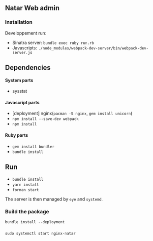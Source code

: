 ## Natar Web admin

### Installation

Developpement run: 

* Sinatra server: `bundle exec ruby run.rb`
* Javascripts: `./node_modules/webpack-dev-server/bin/webpack-dev-server.js`

## Dependencies

#### System parts
* sysstat

#### Javascript parts
* [deployment] nginx(`pacman -S nginx`, `gem install unicorn`)
* `npm install --save-dev webpack`
* `npm install`

#### Ruby parts
* `gem install bundler`
* `bundle install `

## Run

* `bundle install`
* `yarn install`
* `forman start`

The server is then managed by `eye` and `systemd`. 


### Build the package


`bundle install --deployment`

### 

`sudo systemctl start nginx-natar`
